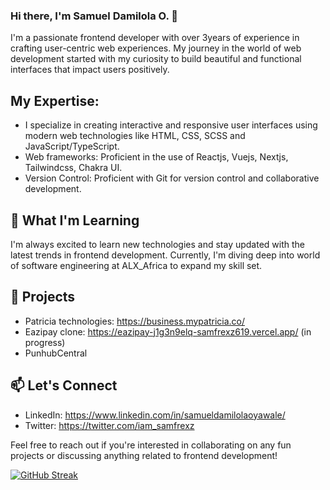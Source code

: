 ### Hi there, I'm Samuel Damilola O. 👋

I'm a passionate frontend developer with over 3years of experience in crafting user-centric web experiences. My journey in the world of web development started with my curiosity to build beautiful and functional interfaces that impact users positively.

## My Expertise:
- I specialize in creating interactive and responsive user interfaces using modern web technologies like HTML, CSS, SCSS and JavaScript/TypeScript.
- Web frameworks: Proficient in the use of Reactjs, Vuejs, Nextjs, Tailwindcss, Chakra UI.
- Version Control: Proficient with Git for version control and collaborative development.

## 🌱 What I'm Learning

I'm always excited to learn new technologies and stay updated with the latest trends in frontend development. Currently, I'm diving deep into world of software engineering at ALX_Africa to expand my skill set.

## 💼 Projects
- Patricia technologies: https://business.mypatricia.co/
- Eazipay clone: https://eazipay-j1g3n9elq-samfrexz619.vercel.app/ (in progress)
- PunhubCentral

## 📫 Let's Connect

- LinkedIn: https://www.linkedin.com/in/samueldamilolaoyawale/
- Twitter: https://twitter.com/iam_samfrexz

Feel free to reach out if you're interested in collaborating on any fun projects or discussing anything related to frontend development!


[![GitHub Streak](https://streak-stats.demolab.com?user=samfrexz619&theme=vue-dark&border_radius=8&date_format=j%20M%5B%20Y%5D&card_width=700)](https://git.io/streak-stats)

<!--
**samfrexz619/samfrexz619** is a ✨ _special_ ✨ repository because its `README.md` (this file) appears on your GitHub profile.


Here are some ideas to get you started:

- 🔭 I’m currently working on ...
- 🌱 I’m currently learning ...
- 👯 I’m looking to collaborate on ...
- 🤔 I’m looking for help with ...
- 💬 Ask me about ...
- 📫 How to reach me: ...
- 😄 Pronouns: ...
- ⚡ Fun fact: ...
-->
